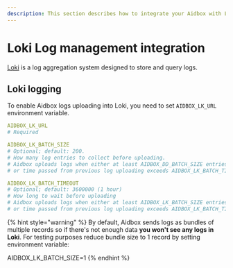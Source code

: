 ```yaml
---
description: This section describes how to integrate your Aidbox with Loki.
---
```


# Loki Log management integration

[Loki](https://grafana.com/oss/loki/) is a log aggregation system designed to store and query logs.

## Loki logging

To enable Aidbox logs uploading into Loki, you need to set `AIDBOX_LK_URL` environment variable.

```yaml
AIDBOX_LK_URL
# Required

AIDBOX_LK_BATCH_SIZE
# Optional; default: 200.
# How many log entries to collect before uploading.
# Aidbox uploads logs when either at least AIDBOX_DD_BATCH_SIZE entries collected 
# or time passed from previous log uploading exceeds AIDBOX_LK_BATCH_TIMEOUT

AIDBOX_LK_BATCH_TIMEOUT
# Optional; default: 3600000 (1 hour)
# How long to wait before uploading
# Aidbox uploads logs when either at least AIDBOX_LK_BATCH_SIZE entries collected 
# or time passed from previous log uploading exceeds AIDBOX_LK_BATCH_TIMEOUT
```

{% hint style="warning" %}
By default, Aidbox sends logs as bundles of multiple records so if there's not enough data **you won't see any logs in Loki**. For testing purposes reduce bundle size to 1 record by setting environment variable:

AIDBOX\_LK\_BATCH\_SIZE=1
{% endhint %}

